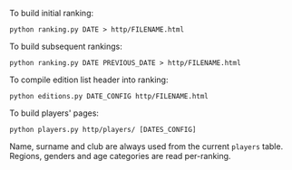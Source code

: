 To build initial ranking:

```
python ranking.py DATE > http/FILENAME.html
```

To build subsequent rankings:

```
python ranking.py DATE PREVIOUS_DATE > http/FILENAME.html
```

To compile edition list header into ranking:

```
python editions.py DATE_CONFIG http/FILENAME.html
```

To build players' pages:
```
python players.py http/players/ [DATES_CONFIG]
```

Name, surname and club are always used from the current `players` table. Regions, genders and age categories are read per-ranking.
